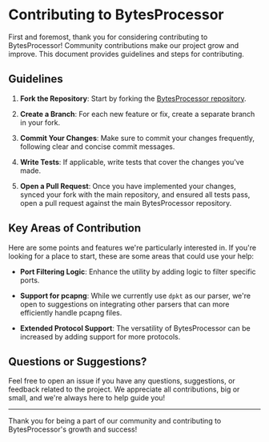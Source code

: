 # Contributing to BytesProcessor

First and foremost, thank you for considering contributing to BytesProcessor! Community contributions make our project grow and improve. This document provides guidelines and steps for contributing.

## Guidelines

1. **Fork the Repository**: Start by forking the [BytesProcessor repository](https://github.com/Master-Sorcerer/BytesProcessor).

2. **Create a Branch**: For each new feature or fix, create a separate branch in your fork.

3. **Commit Your Changes**: Make sure to commit your changes frequently, following clear and concise commit messages.

4. **Write Tests**: If applicable, write tests that cover the changes you've made.

5. **Open a Pull Request**: Once you have implemented your changes, synced your fork with the main repository, and ensured all tests pass, open a pull request against the main BytesProcessor repository.

## Key Areas of Contribution

Here are some points and features we're particularly interested in. If you're looking for a place to start, these are some areas that could use your help:

- **Port Filtering Logic**: Enhance the utility by adding logic to filter specific ports.

- **Support for pcapng**: While we currently use `dpkt` as our parser, we're open to suggestions on integrating other parsers that can more efficiently handle pcapng files.

- **Extended Protocol Support**: The versatility of BytesProcessor can be increased by adding support for more protocols.

## Questions or Suggestions?

Feel free to open an issue if you have any questions, suggestions, or feedback related to the project. We appreciate all contributions, big or small, and we're always here to help guide you!

---

Thank you for being a part of our community and contributing to BytesProcessor's growth and success!
